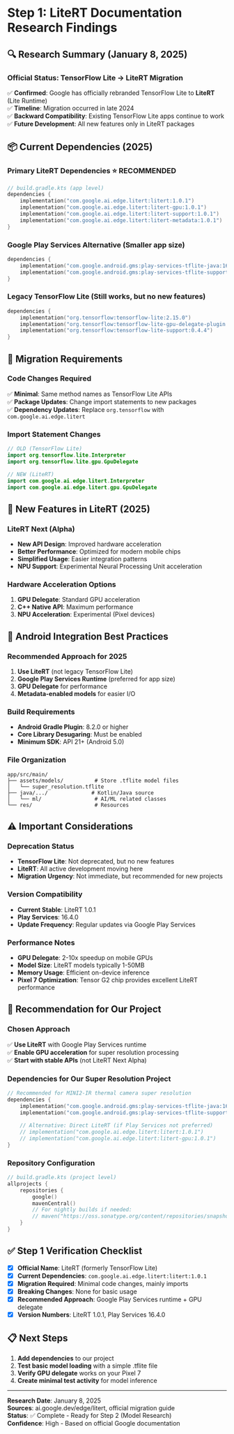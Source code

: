 # Step 1: LiteRT Documentation Research Findings

## 🔍 Research Summary (January 8, 2025)

### **Official Status: TensorFlow Lite → LiteRT Migration**

✅ **Confirmed**: Google has officially rebranded TensorFlow Lite to **LiteRT** (Lite Runtime)  
✅ **Timeline**: Migration occurred in late 2024  
✅ **Backward Compatibility**: Existing TensorFlow Lite apps continue to work  
✅ **Future Development**: All new features only in LiteRT packages  

## 📦 Current Dependencies (2025)

### **Primary LiteRT Dependencies** ⭐ RECOMMENDED
```kotlin
// build.gradle.kts (app level)
dependencies {
    implementation("com.google.ai.edge.litert:litert:1.0.1")
    implementation("com.google.ai.edge.litert:litert-gpu:1.0.1")          // GPU acceleration
    implementation("com.google.ai.edge.litert:litert-support:1.0.1")     // Helper utilities
    implementation("com.google.ai.edge.litert:litert-metadata:1.0.1")    // Model metadata
}
```

### **Google Play Services Alternative** (Smaller app size)
```kotlin
dependencies {
    implementation("com.google.android.gms:play-services-tflite-java:16.4.0")
    implementation("com.google.android.gms:play-services-tflite-support:16.4.0")
}
```

### **Legacy TensorFlow Lite** (Still works, but no new features)
```kotlin
dependencies {
    implementation("org.tensorflow:tensorflow-lite:2.15.0")
    implementation("org.tensorflow:tensorflow-lite-gpu-delegate-plugin:0.4.4")
    implementation("org.tensorflow:tensorflow-lite-support:0.4.4")
}
```

## 🔄 Migration Requirements

### **Code Changes Required**
✅ **Minimal**: Same method names as TensorFlow Lite APIs  
✅ **Package Updates**: Change import statements to new packages  
✅ **Dependency Updates**: Replace `org.tensorflow` with `com.google.ai.edge.litert`  

### **Import Statement Changes**
```kotlin
// OLD (TensorFlow Lite)
import org.tensorflow.lite.Interpreter
import org.tensorflow.lite.gpu.GpuDelegate

// NEW (LiteRT)
import com.google.ai.edge.litert.Interpreter
import com.google.ai.edge.litert.gpu.GpuDelegate
```

## 🚀 New Features in LiteRT (2025)

### **LiteRT Next** (Alpha)
- **New API Design**: Improved hardware acceleration
- **Better Performance**: Optimized for modern mobile chips
- **Simplified Usage**: Easier integration patterns
- **NPU Support**: Experimental Neural Processing Unit acceleration

### **Hardware Acceleration Options**
1. **GPU Delegate**: Standard GPU acceleration
2. **C++ Native API**: Maximum performance
3. **NPU Acceleration**: Experimental (Pixel devices)

## 📱 Android Integration Best Practices

### **Recommended Approach for 2025**
1. **Use LiteRT** (not legacy TensorFlow Lite)
2. **Google Play Services Runtime** (preferred for app size)
3. **GPU Delegate** for performance
4. **Metadata-enabled models** for easier I/O

### **Build Requirements**
- **Android Gradle Plugin**: 8.2.0 or higher
- **Core Library Desugaring**: Must be enabled
- **Minimum SDK**: API 21+ (Android 5.0)

### **File Organization**
```
app/src/main/
├── assets/models/          # Store .tflite model files
│   └── super_resolution.tflite
├── java/.../              # Kotlin/Java source
│   └── ml/                 # AI/ML related classes
└── res/                    # Resources
```

## ⚠️ Important Considerations

### **Deprecation Status**
- **TensorFlow Lite**: Not deprecated, but no new features
- **LiteRT**: All active development moving here
- **Migration Urgency**: Not immediate, but recommended for new projects

### **Version Compatibility**
- **Current Stable**: LiteRT 1.0.1
- **Play Services**: 16.4.0
- **Update Frequency**: Regular updates via Google Play Services

### **Performance Notes**
- **GPU Delegate**: 2-10x speedup on mobile GPUs
- **Model Size**: LiteRT models typically 1-50MB
- **Memory Usage**: Efficient on-device inference
- **Pixel 7 Optimization**: Tensor G2 chip provides excellent LiteRT performance

## 🎯 Recommendation for Our Project

### **Chosen Approach**
✅ **Use LiteRT** with Google Play Services runtime  
✅ **Enable GPU acceleration** for super resolution processing  
✅ **Start with stable APIs** (not LiteRT Next Alpha)  

### **Dependencies for Our Super Resolution Project**
```kotlin
// Recommended for MINI2-IR thermal camera super resolution
dependencies {
    implementation("com.google.android.gms:play-services-tflite-java:16.4.0")
    implementation("com.google.android.gms:play-services-tflite-support:16.4.0")
    
    // Alternative: Direct LiteRT (if Play Services not preferred)
    // implementation("com.google.ai.edge.litert:litert:1.0.1")
    // implementation("com.google.ai.edge.litert:litert-gpu:1.0.1")
}
```

### **Repository Configuration**
```kotlin
// build.gradle.kts (project level)
allprojects {
    repositories {
        google()
        mavenCentral()
        // For nightly builds if needed:
        // maven("https://oss.sonatype.org/content/repositories/snapshots")
    }
}
```

## ✅ Step 1 Verification Checklist

- [x] **Official Name**: LiteRT (formerly TensorFlow Lite)
- [x] **Current Dependencies**: `com.google.ai.edge.litert:litert:1.0.1`
- [x] **Migration Required**: Minimal code changes, mainly imports
- [x] **Breaking Changes**: None for basic usage
- [x] **Recommended Approach**: Google Play Services runtime + GPU delegate
- [x] **Version Numbers**: LiteRT 1.0.1, Play Services 16.4.0

## 📋 Next Steps

1. **Add dependencies** to our project
2. **Test basic model loading** with a simple .tflite file
3. **Verify GPU delegate** works on your Pixel 7
4. **Create minimal test activity** for model inference

---
**Research Date**: January 8, 2025  
**Sources**: ai.google.dev/edge/litert, official migration guide  
**Status**: ✅ Complete - Ready for Step 2 (Model Research)  
**Confidence**: High - Based on official Google documentation